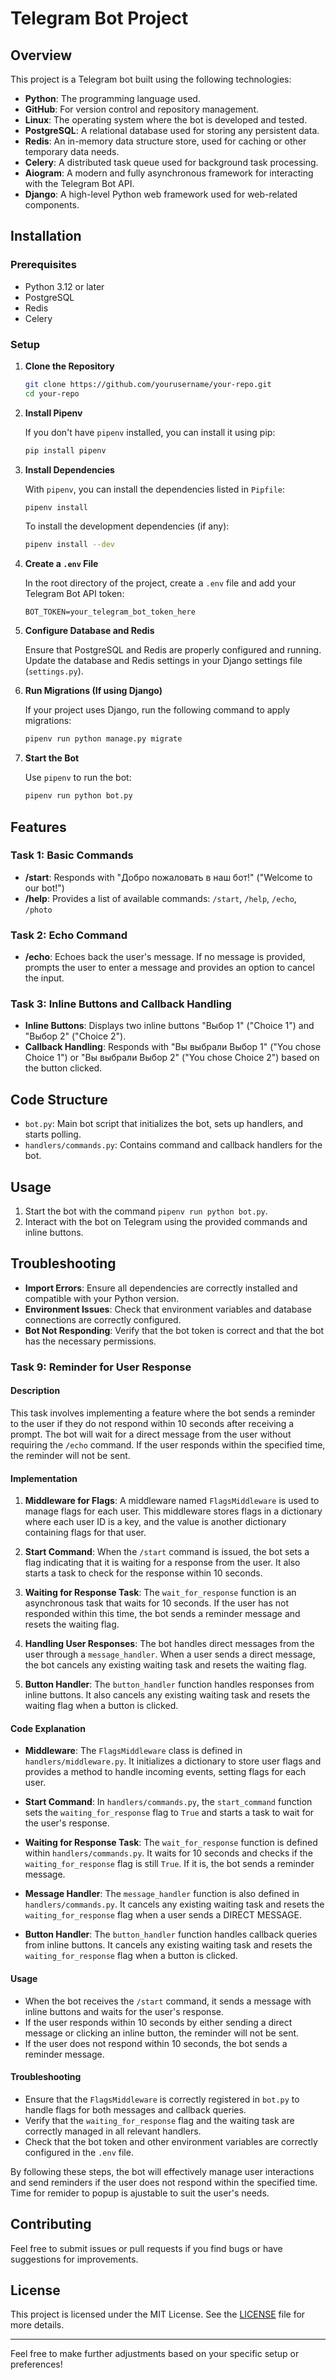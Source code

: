 # Telegram Bot Project

## Overview

This project is a Telegram bot built using the following technologies:
- **Python**: The programming language used.
- **GitHub**: For version control and repository management.
- **Linux**: The operating system where the bot is developed and tested.
- **PostgreSQL**: A relational database used for storing any persistent data.
- **Redis**: An in-memory data structure store, used for caching or other temporary data needs.
- **Celery**: A distributed task queue used for background task processing.
- **Aiogram**: A modern and fully asynchronous framework for interacting with the Telegram Bot API.
- **Django**: A high-level Python web framework used for web-related components.

## Installation

### Prerequisites

- Python 3.12 or later
- PostgreSQL
- Redis
- Celery

### Setup

1. **Clone the Repository**

   ```bash
   git clone https://github.com/yourusername/your-repo.git
   cd your-repo
   ```

2. **Install Pipenv**

   If you don't have `pipenv` installed, you can install it using pip:

   ```bash
   pip install pipenv
   ```

3. **Install Dependencies**

   With `pipenv`, you can install the dependencies listed in `Pipfile`:

   ```bash
   pipenv install
   ```

   To install the development dependencies (if any):

   ```bash
   pipenv install --dev
   ```

4. **Create a `.env` File**

   In the root directory of the project, create a `.env` file and add your Telegram Bot API token:

   ```dotenv
   BOT_TOKEN=your_telegram_bot_token_here
   ```

5. **Configure Database and Redis**

   Ensure that PostgreSQL and Redis are properly configured and running. Update the database and Redis settings in your Django settings file (`settings.py`).

6. **Run Migrations (If using Django)**

   If your project uses Django, run the following command to apply migrations:

   ```bash
   pipenv run python manage.py migrate
   ```

7. **Start the Bot**

   Use `pipenv` to run the bot:

   ```bash
   pipenv run python bot.py
   ```

## Features

### Task 1: Basic Commands

- **/start**: Responds with "Добро пожаловать в наш бот!" ("Welcome to our bot!")
- **/help**: Provides a list of available commands: `/start`, `/help`, `/echo`, `/photo`

### Task 2: Echo Command

- **/echo**: Echoes back the user's message. If no message is provided, prompts the user to enter a message and provides an option to cancel the input.

### Task 3: Inline Buttons and Callback Handling

- **Inline Buttons**: Displays two inline buttons "Выбор 1" ("Choice 1") and "Выбор 2" ("Choice 2").
- **Callback Handling**: Responds with "Вы выбрали Выбор 1" ("You chose Choice 1") or "Вы выбрали Выбор 2" ("You chose Choice 2") based on the button clicked.

## Code Structure

- `bot.py`: Main bot script that initializes the bot, sets up handlers, and starts polling.
- `handlers/commands.py`: Contains command and callback handlers for the bot.

## Usage

1. Start the bot with the command `pipenv run python bot.py`.
2. Interact with the bot on Telegram using the provided commands and inline buttons.

## Troubleshooting

- **Import Errors**: Ensure all dependencies are correctly installed and compatible with your Python version.
- **Environment Issues**: Check that environment variables and database connections are correctly configured.
- **Bot Not Responding**: Verify that the bot token is correct and that the bot has the necessary permissions.


### Task 9: Reminder for User Response

#### Description
This task involves implementing a feature where the bot sends a reminder to the user if they do not respond within 10 seconds after receiving a prompt. The bot will wait for a direct message from the user without requiring the `/echo` command. If the user responds within the specified time, the reminder will not be sent.

#### Implementation

1. **Middleware for Flags**: A middleware named `FlagsMiddleware` is used to manage flags for each user. This middleware stores flags in a dictionary where each user ID is a key, and the value is another dictionary containing flags for that user.

2. **Start Command**: When the `/start` command is issued, the bot sets a flag indicating that it is waiting for a response from the user. It also starts a task to check for the response within 10 seconds.

3. **Waiting for Response Task**: The `wait_for_response` function is an asynchronous task that waits for 10 seconds. If the user has not responded within this time, the bot sends a reminder message and resets the waiting flag.

4. **Handling User Responses**: The bot handles direct messages from the user through a `message_handler`. When a user sends a direct message, the bot cancels any existing waiting task and resets the waiting flag.

5. **Button Handler**: The `button_handler` function handles responses from inline buttons. It also cancels any existing waiting task and resets the waiting flag when a button is clicked.

#### Code Explanation

- **Middleware**: The `FlagsMiddleware` class is defined in `handlers/middleware.py`. It initializes a dictionary to store user flags and provides a method to handle incoming events, setting flags for each user.

- **Start Command**: In `handlers/commands.py`, the `start_command` function sets the `waiting_for_response` flag to `True` and starts a task to wait for the user's response.

- **Waiting for Response Task**: The `wait_for_response` function is defined within `handlers/commands.py`. It waits for 10 seconds and checks if the `waiting_for_response` flag is still `True`. If it is, the bot sends a reminder message.

- **Message Handler**: The `message_handler` function is also defined in `handlers/commands.py`. It cancels any existing waiting task and resets the `waiting_for_response` flag when a user sends a DIRECT MESSAGE.

- **Button Handler**: The `button_handler` function handles callback queries from inline buttons. It cancels any existing waiting task and resets the `waiting_for_response` flag when a button is clicked.

#### Usage

- When the bot receives the `/start` command, it sends a message with inline buttons and waits for the user's response.
- If the user responds within 10 seconds by either sending a direct message or clicking an inline button, the reminder will not be sent.
- If the user does not respond within 10 seconds, the bot sends a reminder message.

#### Troubleshooting

- Ensure that the `FlagsMiddleware` is correctly registered in `bot.py` to handle flags for both messages and callback queries.
- Verify that the `waiting_for_response` flag and the waiting task are correctly managed in all relevant handlers.
- Check that the bot token and other environment variables are correctly configured in the `.env` file.

By following these steps, the bot will effectively manage user interactions and send reminders if the user does not respond within the specified time. Time for remider to popup is ajustable to suit the user's needs.



## Contributing

Feel free to submit issues or pull requests if you find bugs or have suggestions for improvements. 

## License

This project is licensed under the MIT License. See the [LICENSE](LICENSE) file for more details.

---

Feel free to make further adjustments based on your specific setup or preferences!
